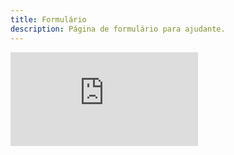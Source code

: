 ```yaml
---
title: Formulário
description: Página de formulário para ajudante.
---
```


<head>
<script>
  function resizeIframe(obj) {obj.style.height = obj.contentWindow.document.documentElement.scrollHeight + 'px';}
</script>
</head>

<iframe src="https://docs.google.com/forms/d/e/1FAIpQLSf5ywwjFy8IAnpzV5VfosipLG-8yLdkAP-Dr1-G8xSegr1Y7w/viewform?embedded=true" frameborder="0" scrolling="no" onload="resizeIframe(this)">Carregando…</iframe>
